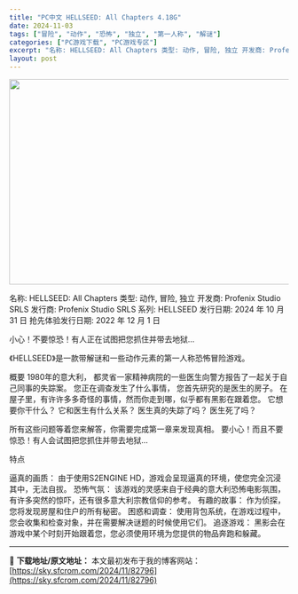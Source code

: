 ```yaml
---
title: "PC中文 HELLSEED: All Chapters 4.18G"
date: 2024-11-03
tags: ["冒险", "动作", "恐怖", "独立", "第一人称", "解谜"]
categories: ["PC游戏下载", "PC游戏专区"]
excerpt: "名称: HELLSEED: All Chapters 类型: 动作, 冒险, 独立 开发商: Profenix Studio SRLS 发行商: Profenix Studio SRLS 系列: HELLSEED 发行日期: 2024 年 10 月 31 日 抢先体验发行日期: 2022 年 12 &hellip;"
layout: post
---
```


<img class="aligncenter size-full wp-image-82797" src="https://sky.sfcrom.com/wp-content/uploads/2024/11/2024110308280754.webp" alt="" width="660" height="370" />

名称: HELLSEED: All Chapters
类型: 动作, 冒险, 独立
开发商: Profenix Studio SRLS
发行商: Profenix Studio SRLS
系列: HELLSEED
发行日期: 2024 年 10 月 31 日
抢先体验发行日期: 2022 年 12 月 1 日

小心！不要惊恐！有人正在试图把您抓住并带去地狱...

《HELLSEED》是一款带解谜和一些动作元素的第一人称恐怖冒险游戏。

概要
1980年的意大利，
都灵省一家精神病院的一些医生向警方报告了一起关于自己同事的失踪案。
您正在调查发生了什么事情，
您首先研究的是医生的房子。
在屋子里，有许许多多奇怪的事情，然而你走到哪，似乎都有黑影在跟着您。
它想要你干什么？
它和医生有什么关系？
医生真的失踪了吗？
医生死了吗？

所有这些问题等着您来解答，你需要完成第一章来发现真相。
要小心！而且不要惊恐！有人会试图把您抓住并带去地狱...

特点

逼真的画质：
由于使用S2ENGINE HD，游戏会呈现逼真的环境，使您完全沉浸其中，无法自拔。
恐怖气氛：
该游戏的灵感来自于经典的意大利恐怖电影氛围，有许多突然的惊吓，还有很多意大利宗教信仰的参考。
有趣的故事：
作为侦探，您将发现房屋和住户的所有秘密。
困惑和调查：
使用背包系统，在游戏过程中，您会收集和检查对象，并在需要解决谜题的时候使用它们。
追逐游戏：
黑影会在游戏中某个时刻开始跟着您，您必须使用环境为您提供的物品奔跑和躲藏。

---
📖 **下载地址/原文地址：** 本文最初发布于我的博客网站：[https://sky.sfcrom.com/2024/11/82796](https://sky.sfcrom.com/2024/11/82796)
